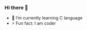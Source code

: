 ### Hi there 👋

<!--
**mdshahid113/mdshahid113** is a ✨ _special_ ✨ repository because its `README.md` (this file) appears on your GitHub profile.

Here are some ideas to get you started:

- 🔭 I’m currently working on ...

-->
- 🌱 I’m currently learning C language
- ⚡ Fun fact: I am coder

